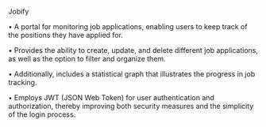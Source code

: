 Jobify

• A portal for monitoring job applications, enabling users to keep track of the positions they have
applied for.

• Provides the ability to create, update, and delete different job applications, as well as the option to filter
and organize them.

• Additionally, includes a statistical graph that illustrates the progress in job tracking.

• Employs JWT (JSON Web Token) for user authentication and authorization, thereby improving both
security measures and the simplicity of the login process.